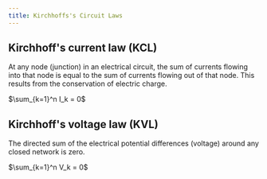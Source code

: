```yaml
---
title: Kirchhoffs's Circuit Laws
---
```


## Kirchhoff's current law (KCL)
At any node (junction) in an electrical circuit, the sum of currents flowing into that node is equal to the sum of currents flowing out of that node. This results from the conservation of electric charge.

$\sum_{k=1}^n I_k = 0$


## Kirchhoff's voltage law (KVL)
The directed sum of the electrical potential differences (voltage) around any closed network is zero.

$\sum_{k=1}^n V_k = 0$
